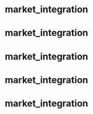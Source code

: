# market_integration
# market_integration
# market_integration
# market_integration
# market_integration
